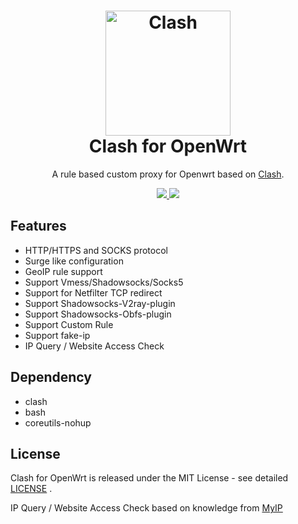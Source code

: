 <h1 align="center">
  <img src="https://github.com/Dreamacro/clash/raw/master/docs/logo.png" alt="Clash" width="200">
  <br>Clash for OpenWrt <br>

</h1>

  <p align="center">
	A rule based custom proxy for Openwrt based on <a href="https://github.com/Dreamacro/clash" target="_blank">Clash</a>.
  </p>
  <p align="center">
  <a target="_blank" href="https://github.com/frainzy1477/clash/releases">
    <img src="https://img.shields.io/badge/release-2.5.0-blue.svg">
  </a>
  <a target="_blank" href="https://github.com/Dreamacro/clash/releases">
    <img src="https://img.shields.io/badge/Clash-v0.14.0-orange.svg">
  </a>
  </p>

## Features

- HTTP/HTTPS and SOCKS protocol
- Surge like configuration
- GeoIP rule support
- Support Vmess/Shadowsocks/Socks5
- Support for Netfilter TCP redirect
- Support Shadowsocks-V2ray-plugin
- Support Shadowsocks-Obfs-plugin
- Support Custom Rule
- Support fake-ip
- IP Query / Website Access Check

## Dependency

- clash
- bash
- coreutils-nohup

## License

Clash for OpenWrt is released under the MIT License - see detailed [LICENSE](https://github.com/frainzy1477/clash/blob/rm/LICENSE) .

IP Query / Website Access Check based on  knowledge from  [MyIP](https://github.com/SukkaW/MyIP)